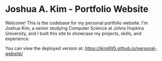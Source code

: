 # Joshua A. Kim - Portfolio Website

Welcome! This is the codebase for my personal portfolio website. I'm Joshua Kim, a senior studying Computer Science at Johns Hopkins University, and I built this site to showcase my projects, skills, and experience.

You can view the deployed version at: https://jkim695.github.io/personal-website/

